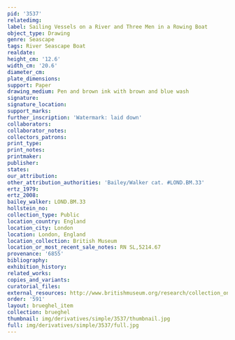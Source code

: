 ```yaml
---
pid: '3537'
relatedimg: 
label: Sailing Vessels on a River and Three Men in a Rowing Boat
object_type: Drawing
genre: Seascape
tags: River Seascape Boat
realdate: 
height_cm: '12.6'
width_cm: '20.6'
diameter_cm: 
plate_dimensions: 
support: Paper
drawing_medium: Pen and brown ink with brown and blue wash
signature: 
signature_location: 
support_marks: 
further_inscription: 'Watermark: laid down'
collaborators: 
collaborator_notes: 
collectors_patrons: 
print_type: 
print_notes: 
printmaker: 
publisher: 
states: 
our_attribution: 
other_attribution_authorities: 'Bailey/Walker cat. #LOND.BM.33'
ertz_1979: 
ertz_2008: 
bailey_walker: LOND.BM.33
hollstein_no: 
collection_type: Public
location_country: England
location_city: London
location: London, England
location_collection: British Museum
location_or_most_recent_sale_notes: RN SL,5214.67
provenance: '6855'
bibliography: 
exhibition_history: 
related_works: 
copies_and_variants: 
curatorial_files: 
external_resources: http://www.britishmuseum.org/research/collection_online/collection_object_details.aspx?objectId=710342&partId=1&searchText=SL%2C5214.67&page=1
order: '591'
layout: brueghel_item
collection: brueghel
thumbnail: img/derivatives/simple/3537/thumbnail.jpg
full: img/derivatives/simple/3537/full.jpg
---
```

